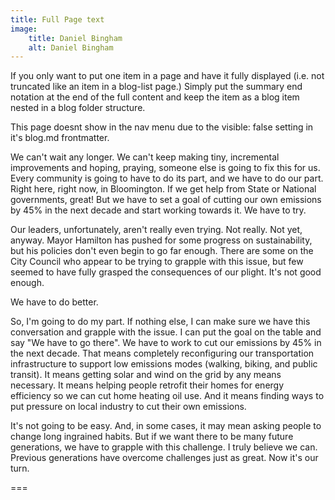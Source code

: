 ```yaml
---
title: Full Page text
image:
    title: Daniel Bingham
    alt: Daniel Bingham
---
```

If you only want to put one item in a page and have it fully displayed (i.e. not truncated like an item in a blog-list page.) Simply put the summary end notation at the end of the full content and keep the item as a blog item nested in a blog folder structure.

This page doesnt show in the nav menu due to the visible: false setting in it's blog.md frontmatter.

We can't wait any longer. We can't keep making tiny, incremental improvements and hoping, praying, someone else is going to fix this for us. Every community is going to have to do its part, and we have to do our part. Right here, right now, in Bloomington. If we get help from State or National governments, great! But we have to set a goal of cutting our own emissions by 45% in the next decade and start working towards it. We have to try.

Our leaders, unfortunately, aren't really even trying. Not really. Not yet, anyway. Mayor Hamilton has pushed for some progress on sustainability, but his policies don't even begin to go far enough. There are some on the City Council who appear to be trying to grapple with this issue, but few seemed to have fully grasped the consequences of our plight. It's not good enough.

We have to do better.

So, I'm going to do my part. If nothing else, I can make sure we have this conversation and grapple with the issue. I can put the goal on the table and say "We have to go there". We have to work to cut our emissions by 45% in the next decade. That means completely reconfiguring our transportation infrastructure to support low emissions modes (walking, biking, and public transit). It means getting solar and wind on the grid by any means necessary. It means helping people retrofit their homes for energy efficiency so we can cut home heating oil use. And it means finding ways to put pressure on local industry to cut their own emissions.

It's not going to be easy. And, in some cases, it may mean asking people to change long ingrained habits. But if we want there to be many future generations, we have to grapple with this challenge. I truly believe we can. Previous generations have overcome challenges just as great. Now it's our turn.

===
